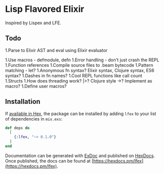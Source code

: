 # Lisp Flavored Elixir

Inspired by Lispex and LFE.

## Todo

1.Parse to Elixir AST and eval using Elixir evaluator

1.Use macros - defmodule, defn
1.Error handling - don't just crash the REPL
1.Function references
1.Compile source files to .beam bytecode
1.Pattern matching - let?
1.Anonymous fn syntax? Elixir syntax, Clojure syntax, ES6 syntax?
1.Dashes in fn names?
1.Cool REPL functions like call count
1.Structs
1.How does threading work? |>? Clojure style ->? Implement as macro?
1.Define user macros?

## Installation

If [available in Hex](https://hex.pm/docs/publish), the package can be installed
by adding `lfex` to your list of dependencies in `mix.exs`:

```elixir
def deps do
  [
    {:lfex, "~> 0.1.0"}
  ]
end
```

Documentation can be generated with [ExDoc](https://github.com/elixir-lang/ex_doc)
and published on [HexDocs](https://hexdocs.pm). Once published, the docs can
be found at [https://hexdocs.pm/lfex](https://hexdocs.pm/lfex).

